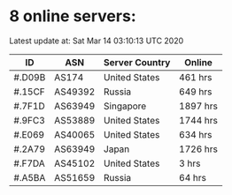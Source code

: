 # 8 online servers:

Latest update at: Sat Mar 14 03:10:13 UTC 2020

| ID | ASN | Server Country | Online |
| -- | --- | -------------- | ------ |
| #.D09B | AS174 | United States | 461 hrs |
| #.15CF | AS49392 | Russia | 649 hrs |
| #.7F1D | AS63949 | Singapore | 1897 hrs |
| #.9FC3 | AS53889 | United States | 1744 hrs |
| #.E069 | AS40065 | United States | 634 hrs |
| #.2A79 | AS63949 | Japan | 1726 hrs |
| #.F7DA | AS45102 | United States | 3 hrs |
| #.A5BA | AS51659 | Russia | 64 hrs |

